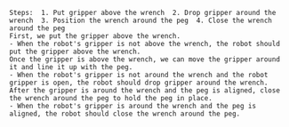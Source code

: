 
    Steps:  1. Put gripper above the wrench  2. Drop gripper around the wrench  3. Position the wrench around the peg  4. Close the wrench around the peg
    First, we put the gripper above the wrench.
    - When the robot's gripper is not above the wrench, the robot should put the gripper above the wrench.
    Once the gripper is above the wrench, we can move the gripper around it and line it up with the peg.
    - When the robot's gripper is not around the wrench and the robot gripper is open, the robot should drop gripper around the wrench.
    After the gripper is around the wrench and the peg is aligned, close the wrench around the peg to hold the peg in place.
    - When the robot's gripper is around the wrench and the peg is aligned, the robot should close the wrench around the peg.